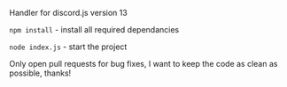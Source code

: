 Handler for discord.js version 13

`npm install` - install all required dependancies

`node index.js` - start the project

Only open pull requests for bug fixes, I want to keep the code as clean as possible, thanks!
